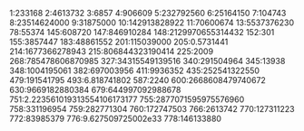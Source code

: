 1:233168
2:4613732
3:6857
4:906609
5:232792560
6:25164150
7:104743
8:23514624000
9:31875000
10:142913828922
11:70600674
13:5537376230
78:55374
145:608720
147:846910284
148:2129970655314432
152:301
155:3857447
183:48861552
201:115039000
205:0.5731441
214:1677366278943
215:806844323190414
225:2009
268:785478606870985
327:34315549139516
340:291504964
345:13938
348:1004195061
382:697003956
411:9936352
435:252541322550
479:191541795
493:6.818741802
587:2240
600:2668608479740672
630:9669182880384
679:644997092988678
751:2.223561019313554106173177
755:2877071595975576960
758:331196954
759:282771304
760:172747503
766:2613742
770:127311223
772:83985379
776:9.627509725002e33
778:146133880
